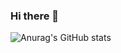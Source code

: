 ### Hi there 👋

![Anurag's GitHub stats](https://github-readme-stats.vercel.app/api?username=Veillax135&count_private=true&show_icons=true&theme=tokyonight)
